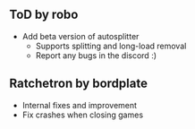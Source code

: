 ## ToD by robo
- Add beta version of autosplitter
    * Supports splitting and long-load removal
    * Report any bugs in the discord :)

## Ratchetron by bordplate
- Internal fixes and improvement
- Fix crashes when closing games